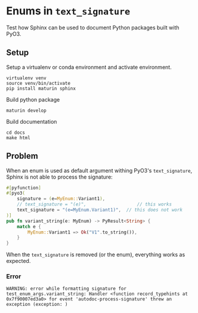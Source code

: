 # Enums in `text_signature`

Test how Sphinx can be used to document Python packages built with PyO3.

## Setup

Setup a virtualenv or conda environment and activate environment.

```
virtualenv venv
source venv/bin/activate
pip install maturin sphinx
```

Build python package

```
maturin develop
```

Build documentation

```
cd docs
make html
```

## Problem

When an enum is used as default argument withing PyO3's `text_signature`,
Sphinx is not able to process the signature:

```rust
#[pyfunction]
#[pyo3(
    signature = (e=MyEnum::Variant1),
    // text_signature = "(e)",                   // this works
    text_signature = "(e=MyEnum.Variant1)",  // this does not work
)]
pub fn variant_string(e: MyEnum) -> PyResult<String> {
    match e {
        MyEnum::Variant1 => Ok("V1".to_string()),
    }
}
``` 

When the `text_signature` is removed (or the enum), everything works as expected.

### Error
```
WARNING: error while formatting signature for test_enum_args.variant_string: Handler <function record_typehints at 0x7f90007ed3a0> for event 'autodoc-process-signature' threw an exception (exception: )
```